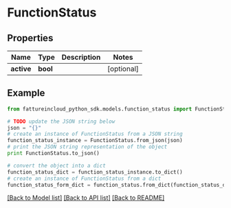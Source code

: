 # FunctionStatus


## Properties
Name | Type | Description | Notes
------------ | ------------- | ------------- | -------------
**active** | **bool** |  | [optional] 

## Example

```python
from fattureincloud_python_sdk.models.function_status import FunctionStatus

# TODO update the JSON string below
json = "{}"
# create an instance of FunctionStatus from a JSON string
function_status_instance = FunctionStatus.from_json(json)
# print the JSON string representation of the object
print FunctionStatus.to_json()

# convert the object into a dict
function_status_dict = function_status_instance.to_dict()
# create an instance of FunctionStatus from a dict
function_status_form_dict = function_status.from_dict(function_status_dict)
```
[[Back to Model list]](../README.md#documentation-for-models) [[Back to API list]](../README.md#documentation-for-api-endpoints) [[Back to README]](../README.md)


